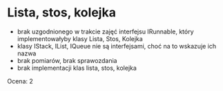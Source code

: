 # Lista, stos, kolejka

- brak uzgodnionego w trakcie zajęć interfejsu IRunnable, który implementowałyby klasy Lista, Stos, Kolejka
- klasy IStack, IList, IQueue nie są interfejsami, choć na to wskazuje ich nazwa
- brak pomiarów, brak sprawozdania
- brak implementacji klas lista, stos, kolejka

Ocena: 2
